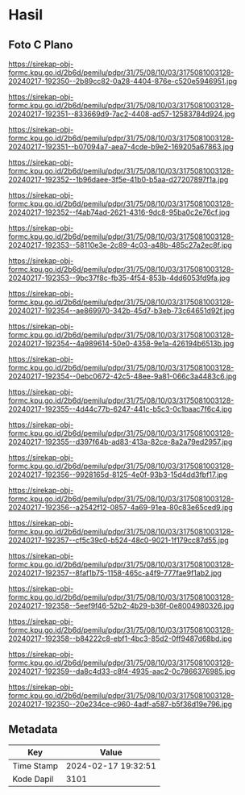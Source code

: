 # Hasil

## Foto C Plano

https://sirekap-obj-formc.kpu.go.id/2b6d/pemilu/pdpr/31/75/08/10/03/3175081003128-20240217-192350--2b89cc82-0a28-4404-876e-c520e5946951.jpg

https://sirekap-obj-formc.kpu.go.id/2b6d/pemilu/pdpr/31/75/08/10/03/3175081003128-20240217-192351--833669d9-7ac2-4408-ad57-12583784d924.jpg

https://sirekap-obj-formc.kpu.go.id/2b6d/pemilu/pdpr/31/75/08/10/03/3175081003128-20240217-192351--b07094a7-aea7-4cde-b9e2-169205a67863.jpg

https://sirekap-obj-formc.kpu.go.id/2b6d/pemilu/pdpr/31/75/08/10/03/3175081003128-20240217-192352--1b96daee-3f5e-41b0-b5aa-d27207897f1a.jpg

https://sirekap-obj-formc.kpu.go.id/2b6d/pemilu/pdpr/31/75/08/10/03/3175081003128-20240217-192352--f4ab74ad-2621-4316-9dc8-95ba0c2e76cf.jpg

https://sirekap-obj-formc.kpu.go.id/2b6d/pemilu/pdpr/31/75/08/10/03/3175081003128-20240217-192353--58110e3e-2c89-4c03-a48b-485c27a2ec8f.jpg

https://sirekap-obj-formc.kpu.go.id/2b6d/pemilu/pdpr/31/75/08/10/03/3175081003128-20240217-192353--9bc37f8c-fb35-4f54-853b-4dd6053fd9fa.jpg

https://sirekap-obj-formc.kpu.go.id/2b6d/pemilu/pdpr/31/75/08/10/03/3175081003128-20240217-192354--ae869970-342b-45d7-b3eb-73c64651d92f.jpg

https://sirekap-obj-formc.kpu.go.id/2b6d/pemilu/pdpr/31/75/08/10/03/3175081003128-20240217-192354--4a989614-50e0-4358-9e1a-426194b6513b.jpg

https://sirekap-obj-formc.kpu.go.id/2b6d/pemilu/pdpr/31/75/08/10/03/3175081003128-20240217-192354--0ebc0672-42c5-48ee-9a81-066c3a4483c6.jpg

https://sirekap-obj-formc.kpu.go.id/2b6d/pemilu/pdpr/31/75/08/10/03/3175081003128-20240217-192355--4d44c77b-6247-441c-b5c3-0c1baac7f6c4.jpg

https://sirekap-obj-formc.kpu.go.id/2b6d/pemilu/pdpr/31/75/08/10/03/3175081003128-20240217-192355--d397f64b-ad83-413a-82ce-8a2a79ed2957.jpg

https://sirekap-obj-formc.kpu.go.id/2b6d/pemilu/pdpr/31/75/08/10/03/3175081003128-20240217-192356--9928165d-8125-4e0f-93b3-15d4dd3fbf17.jpg

https://sirekap-obj-formc.kpu.go.id/2b6d/pemilu/pdpr/31/75/08/10/03/3175081003128-20240217-192356--a2542f12-0857-4a69-91ea-80c83e65ced9.jpg

https://sirekap-obj-formc.kpu.go.id/2b6d/pemilu/pdpr/31/75/08/10/03/3175081003128-20240217-192357--cf5c39c0-b524-48c0-9021-1f179cc87d55.jpg

https://sirekap-obj-formc.kpu.go.id/2b6d/pemilu/pdpr/31/75/08/10/03/3175081003128-20240217-192357--8faf1b75-1158-465c-a4f9-777fae9f1ab2.jpg

https://sirekap-obj-formc.kpu.go.id/2b6d/pemilu/pdpr/31/75/08/10/03/3175081003128-20240217-192358--5eef9f46-52b2-4b29-b36f-0e8004980326.jpg

https://sirekap-obj-formc.kpu.go.id/2b6d/pemilu/pdpr/31/75/08/10/03/3175081003128-20240217-192358--b84222c8-ebf1-4bc3-85d2-0ff9487d68bd.jpg

https://sirekap-obj-formc.kpu.go.id/2b6d/pemilu/pdpr/31/75/08/10/03/3175081003128-20240217-192359--da8c4d33-c8f4-4935-aac2-0c7866376985.jpg

https://sirekap-obj-formc.kpu.go.id/2b6d/pemilu/pdpr/31/75/08/10/03/3175081003128-20240217-192350--20e234ce-c960-4adf-a587-b5f36d19e796.jpg


## Metadata

| Key        | Value               |
| ---------- | ------------------- |
| Time Stamp | 2024-02-17 19:32:51 |
| Kode Dapil | 3101                |



